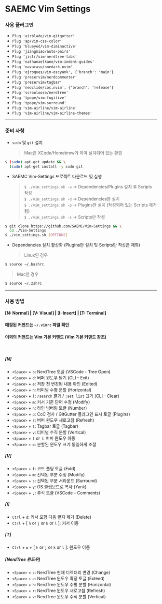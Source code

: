 # SAEMC Vim Settings

### 사용 플러그인

- `Plug 'airblade/vim-gitgutter'`
- `Plug 'ap/vim-css-color'`
- `Plug 'blueyed/vim-diminactive'`
- `Plug 'jiangmiao/auto-pairs'`
- `Plug 'jistr/vim-nerdtree-tabs'`
- `Plug 'nathanaelkane/vim-indent-guides'`
- `Plug 'navarasu/onedark.nvim'`
- `Plug 'ojroques/vim-oscyank', {'branch': 'main'}`
- `Plug 'preservim/nerdcommenter'`
- `Plug 'preservim/tagbar'`
- `Plug 'neoclide/coc.nvim', {'branch': 'release'}`
- `Plug 'scrooloose/nerdtree'`
- `Plug 'tpope/vim-fugitive'`
- `Plug 'tpope/vim-surround'`
- `Plug 'vim-airline/vim-airline'`
- `Plug 'vim-airline/vim-airline-themes'`

---

### 준비 사항

- `sudo` 및 `git` 설치
  > Mac은 XCode/Homebrew가 이미 설치되어 있는 환경

```bash
$ (sudo) apt-get update && \
  (sudo) apt-get install -y sudo git
```

- SAEMC Vim-Settings 프로젝트 다운로드 및 실행
  > `$ ./vim_settings.sh -a` -> Dependencies/Plugins 설치 후 Scripts 작성  
  > `$ ./vim_settings.sh -d` -> Dependencies만 설치  
  > `$ ./vim_settings.sh -p` -> Plugins만 설치 (작성되어 있는 Scripts 제거됨)  
  > `$ ./vim_settings.sh -s` -> Scripts만 작성

```bash
$ git clone https://github.com/SAEMC/Vim-Settings && \
  cd ./Vim-Settings
$ ./vim_settings.sh [OPTIONS]
```

- Dependencies 설치 활성화 (Plugins만 설치 및 Scripts만 작성은 제외)
  > Linux인 경우

```bash
$ source ~/.bashrc
```

> Mac인 경우

```bash
$ source ~/.zshrc
```

---

### 사용 방법

#### [N: Normal] | [V: Visual] | [I: Insert] | [T: Terminal]

#### 매핑된 커맨드는 `~/.vimrc` 파일 확인

#### 이외의 커맨드는 Vim 기본 커맨드 (Vim 기본 커맨드 참조)

<br/>

##### [N]

- `<Space>` + `b`: NerdTree 토글 (VSCode - Tree Open)
- `<Space>` + `d`: 버퍼 윈도우 닫기 (CLI - Exit)
- `<Space>` + `e`: 저장 전 변경된 내용 확인 (Edited)
- `<Space>` + `h`: 터미널 수평 분할 (Horizontal)
- `<Space>` + `l`: `/search` 결과 / `:set list` 끄기 (CLI - Clear)
- `<Space>` + `m`: 커서 기준 단어 수정 (Modify)
- `<Space>` + `n`: 라인 넘버링 토글 (Number)
- `<Space>` + `p`: CoC 검사 / GitGutter 플러그인 표시 토글 (Plugins)
- `<Space>` + `r`: 버퍼 윈도우 새로고침 (Refresh)
- `<Space>` + `t`: Tagbar 토글 (Tagbar)
- `<Space>` + `v`: 터미널 수직 분할 (Vertical)
- `<Space>` + `[` or `]`: 버퍼 윈도우 이동
- `<Space>` + `=`: 분할된 윈도우 크기 동일하게 조절

##### [V]

- `<Space>` + `f`: 코드 폴딩 토글 (Fold)
- `<Space>` + `m`: 선택된 부분 수정 (Modify)
- `<Space>` + `s`: 선택된 부분 서라운드 (Surround)
- `<Space>` + `y`: OS 클립보드로 복사 (Yank)
- `<Space>` + `,`: 주석 토글 (VSCode - Comments)

##### [I]

- `Ctrl` + `d`: 커서 포함 다음 글자 제거 (Delete)
- `Ctrl` + [ `h` or `j` or `k` or `l` ]: 커서 이동

##### [T]

- `Ctrl` + `w` + [ `h` or `j` or `k` or `l` ]: 윈도우 이동

##### [NerdTree 윈도우]

- `<Space>` + `c`: NerdTree 현재 디렉터리 변경 (Change)
- `<Space>` + `e`: NerdTree 윈도우 확장 토글 (Extend)
- `<Space>` + `h`: NerdTree 윈도우 수평 분할 (Horizontal)
- `<Space>` + `r`: NerdTree 윈도우 새로고침 (Refresh)
- `<Space>` + `v`: NerdTree 윈도우 수직 분할 (Vertical)
